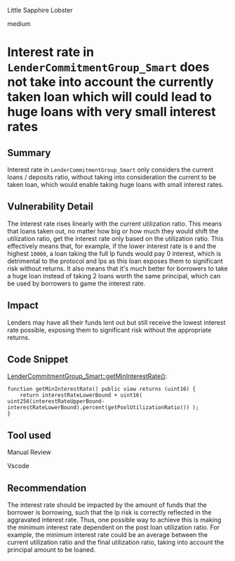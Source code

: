 Little Sapphire Lobster

medium

# Interest rate in `LenderCommitmentGroup_Smart` does not take into account the currently taken loan which will could lead to huge loans with very small interest rates

## Summary

Interest rate in `LenderCommitmentGroup_Smart` only considers the current loans / deposits ratio, without taking into consideration the current to be taken loan, which would enable taking huge loans with small interest rates.

## Vulnerability Detail

The interest rate rises linearly with the current utilization ratio. This means that loans taken out, no matter how big or how much they would shift the utilization ratio, get the interest rate only based on the utilization ratio. This effectively means that, for example, if the lower interest rate is `0` and the highest `10000`, a loan taking the full lp funds would pay 0 interest, which is detrimental to the protocol and lps as this loan exposes them to significant risk without returns. It also means that it's much better for borrowers to take a huge loan instead of taking 2 loans worth the same principal, which can be used by borrowers to game the interest rate.

## Impact

Lenders may have all their funds lent out but still receive the lowest interest rate possible, exposing them to significant risk without the appropriate returns. 

## Code Snippet

[LenderCommitmentGroup_Smart::getMinInterestRate()](https://github.com/sherlock-audit/2024-04-teller-finance/blob/main/teller-protocol-v2-audit-2024/packages/contracts/contracts/LenderCommitmentForwarder/extensions/LenderCommitmentGroup/LenderCommitmentGroup_Smart.sol#L769):
```solidity
function getMinInterestRate() public view returns (uint16) {
    return interestRateLowerBound + uint16( uint256(interestRateUpperBound-interestRateLowerBound).percent(getPoolUtilizationRatio()) );
}
```

## Tool used

Manual Review

Vscode

## Recommendation

The interest rate should be impacted by the amount of funds that the borrower is borrowing, such that the lp risk is correctly reflected in the aggravated interest rate. Thus, one possible way to achieve this is making the minimum interest rate dependent on the post loan utilization ratio. For example, the minimum interest rate could be an average between the current utilization ratio and the final utilization ratio, taking into account the principal amount to be loaned.